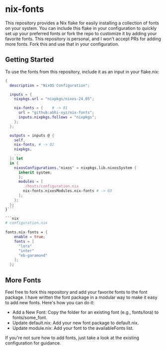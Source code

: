 # nix-fonts

This repository provides a Nix flake for easily installing a collection of fonts on your system. You can include this flake in your configuration to quickly set up your preferred fonts or fork the repo to customize it by adding your favorite fonts. This repository is personal, and I won't accept PRs for adding more fonts. Fork this and use that in your configuration.

## Getting Started

To use the fonts from this repository, include it as an input in your flake.nix:


```nix
{
  description = "NixOS Configuration";

  inputs = {
    nixpkgs.url = "nixpkgs/nixos-24.05";

    nix-fonts = {    # -> 01
      url = "github:abhi-xyz/nix-fonts";
      inputs.nixpkgs.follows = "nixpkgs";
    };
  };

  outputs = inputs @ {
    self,
    nix-fonts, # -> 02
    nixpkgs,
    ...
  }: let
  in {
    nixosConfigurations."nixos" = nixpkgs.lib.nixosSystem {
      inherit system;
      };
      modules = [
        ./hosts/configuration.nix
        nix-fonts.nixosModules.nix-fonts # -> 03
      ];
    };
  };
}```

```nix
# configuration.nix
  
fonts.nix-fonts = {
    enable = true;
    fonts = [
      "lora"
      "inter"
      "eb-garamond"
    ];
  };

```

## More Fonts

Feel free to fork this repository and add your favorite fonts to the font package. I have written the font package in a modular way to make it easy to add new fonts. Here's how you can do it:

- Add a New Font: Copy the folder for an existing font (e.g., fonts/lora) to fonts/some_font.
- Update default.nix: Add your new font package to default.nix.
- Update module.nix: Add your font to the availableFonts list.

If you're not sure how to add fonts, just take a look at the existing configuration for guidance.
